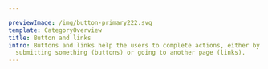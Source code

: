 ```yaml
---

previewImage: /img/button-primary222.svg
template: CategoryOverview
title: Button and links
intro: Buttons and links help the users to complete actions, either by
  submitting something (buttons) or going to another page (links).
---
```

